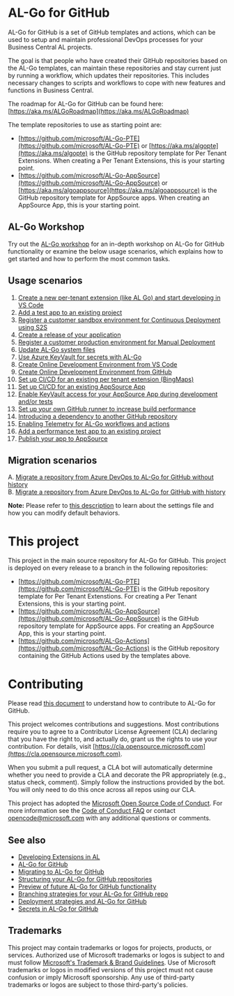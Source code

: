 # AL-Go for GitHub
AL-Go for GitHub is a set of GitHub templates and actions, which can be used to setup and maintain professional DevOps processes for your Business Central AL projects.

The goal is that people who have created their GitHub repositories based on the AL-Go templates, can maintain these repositories and stay current just by running a workflow, which updates their repositories. This includes necessary changes to scripts and workflows to cope with new features and functions in Business Central.

The roadmap for AL-Go for GitHub can be found here: [https://aka.ms/ALGoRoadmap](https://aka.ms/ALGoRoadmap)

The template repositories to use as starting point are:
- [https://github.com/microsoft/AL-Go-PTE](https://github.com/microsoft/AL-Go-PTE) or [https://aka.ms/algopte](https://aka.ms/algopte) is the GitHub repository template for Per Tenant Extensions. When creating a Per Tenant Extensions, this is your starting point.
- [https://github.com/microsoft/AL-Go-AppSource](https://github.com/microsoft/AL-Go-AppSource) or [https://aka.ms/algoappsource](https://aka.ms/algoappsource) is the GitHub repository template for AppSource apps. When creating an AppSource App, this is your starting point.

## AL-Go Workshop

Try out the [AL-Go workshop](https://aka.ms/algoworkshop) for an in-depth workshop on AL-Go for GitHub functionality or examine the below usage scenarios, which explains how to get started and how to perform the most common tasks.

## Usage scenarios
1. [Create a new per-tenant extension (like AL Go) and start developing in VS Code](Scenarios/GetStarted.md)
2. [Add a test app to an existing project](Scenarios/AddATestApp.md)
3. [Register a customer sandbox environment for Continuous Deployment using S2S](Scenarios/RegisterSandboxEnvironment.md)
4. [Create a release of your application](Scenarios/CreateRelease.md)
5. [Register a customer production environment for Manual Deployment](Scenarios/RegisterProductionEnvironment.md)
6. [Update AL-Go system files](Scenarios/UpdateAlGoSystemFiles.md)
7. [Use Azure KeyVault for secrets with AL-Go](Scenarios/UseAzureKeyVault.md)
8. [Create Online Development Environment from VS Code](Scenarios/CreateOnlineDevEnv.md)
9. [Create Online Development Environment from GitHub](Scenarios/CreateOnlineDevEnv2.md)
10. [Set up CI/CD for an existing per tenant extension (BingMaps)](Scenarios/SetupCiCdForExistingPTE.md)
11. [Set up CI/CD for an existing AppSource App](Scenarios/SetupCiCdForExistingAppSourceApp.md)
12. [Enable KeyVault access for your AppSource App during development and/or tests](Scenarios/EnableKeyVaultForAppSourceApp.md)
13. [Set up your own GitHub runner to increase build performance](Scenarios/SelfHostedGitHubRunner.md)
14. [Introducing a dependency to another GitHub repository](Scenarios/AppDependencies.md)
15. [Enabling Telemetry for AL-Go workflows and actions](Scenarios/EnablingTelemetry.md)
16. [Add a performance test app to an existing project](Scenarios/AddAPerformanceTestApp.md)
17. [Publish your app to AppSource](Scenarios/PublishToAppSource.md)

## Migration scenarios
A. [Migrate a repository from Azure DevOps to AL-Go for GitHub without history](Scenarios/MigrateFromAzureDevOpsWithoutHistory.md)<br />
B. [Migrate a repository from Azure DevOps to AL-Go for GitHub with history](Scenarios/MigrateFromAzureDevOpsWithHistory.md)

**Note:** Please refer to [this description](Scenarios/settings.md) to learn about the settings file and how you can modify default behaviors.
# This project
This project in the main source repository for AL-Go for GitHub. This project is deployed on every release to a branch in the following repositories:

- [https://github.com/microsoft/AL-Go-PTE](https://github.com/microsoft/AL-Go-PTE) is the GitHub repository template for Per Tenant Extenstions. For creating a Per Tenant Extensions, this is your starting point.
- [https://github.com/microsoft/AL-Go-AppSource](https://github.com/microsoft/AL-Go-AppSource) is the GitHub repository template for AppSource apps. For creating an AppSource App, this is your starting point.
- [https://github.com/microsoft/AL-Go-Actions](https://github.com/microsoft/AL-Go-Actions) is the GitHub repository containing the GitHub Actions used by the templates above.

# Contributing

Please read [this document](Scenarios/Contribute.md) to understand how to contribute to AL-Go for GitHub.

This project welcomes contributions and suggestions.  Most contributions require you to agree to a
Contributor License Agreement (CLA) declaring that you have the right to, and actually do, grant us
the rights to use your contribution. For details, visit [https://cla.opensource.microsoft.com](https://cla.opensource.microsoft.com).

When you submit a pull request, a CLA bot will automatically determine whether you need to provide
a CLA and decorate the PR appropriately (e.g., status check, comment). Simply follow the instructions
provided by the bot. You will only need to do this once across all repos using our CLA.

This project has adopted the [Microsoft Open Source Code of Conduct](https://opensource.microsoft.com/codeofconduct/).
For more information see the [Code of Conduct FAQ](https://opensource.microsoft.com/codeofconduct/faq/) or
contact [opencode@microsoft.com](mailto:opencode@microsoft.com) with any additional questions or comments.

## See also

- [Developing Extensions in AL](https://go.microsoft.com/fwlink/?linkid=2216858&clcid=0x409)
- [AL-Go for GitHub](https://freddysblog.com/2022/04/26/al-go-for-github/)
- [Migrating to AL-Go for GitHub](https://freddysblog.com/2022/04/27/migrating-to-al-go-for-github/)
- [Structuring your AL-Go for GitHub repositories](https://freddysblog.com/2022/04/28/structuring-your-github-repositories/)
- [Preview of future AL-Go for GitHub functionality](https://freddysblog.com/2022/05/02/al-go-for-github-preview-bits/)
- [Branching strategies for your AL-Go for GitHub repo](https://freddysblog.com/2022/05/03/branching-strategies-for-your-al-go-for-github-repo/)
- [Deployment strategies and AL-Go for GitHub](https://freddysblog.com/2022/05/06/deployment-strategies-and-al-go-for-github/)
- [Secrets in AL-Go for GitHub](https://freddysblog.com/2022/05/14/secrets-in-al-go-for-github/)

## Trademarks

This project may contain trademarks or logos for projects, products, or services. Authorized use of Microsoft
trademarks or logos is subject to and must follow
[Microsoft's Trademark & Brand Guidelines](https://www.microsoft.com/en-us/legal/intellectualproperty/trademarks/usage/general).
Use of Microsoft trademarks or logos in modified versions of this project must not cause confusion or imply Microsoft sponsorship.
Any use of third-party trademarks or logos are subject to those third-party's policies.
